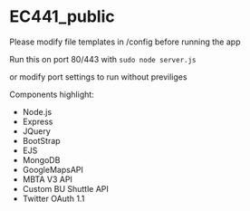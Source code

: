 # EC441_public

Please modify file templates in /config before running the app

Run this on port 80/443 with
`sudo node server.js`

or modify port settings to run without previliges

Components highlight:
- Node.js
- Express
- JQuery
- BootStrap
- EJS
- MongoDB
- GoogleMapsAPI
- MBTA V3 API
- Custom BU Shuttle API
- Twitter OAuth 1.1
